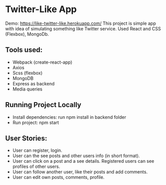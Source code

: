# Twitter-Like App
Demo: https://like-twitter-like.herokuapp.com/
This project is simple app with idea of simulating something like Twitter service. Used React and CSS (Flexbox), MongoDb.

## Tools used:
- Webpack (create-react-app)
- Axios
- Scss (flexbox)
- MongoDB
- Express as backend
- Media queries
## Running Project Locally
- Install dependencies: run npm install in backend folder
- Run project: npm start
## User Stories:
- User can register, login.
- User can the see posts and other users info (in short format).
- User can click on a post and a see details. Registered users can see profiles of other users.
- User can follow another user, like their posts and add comments.
- User can edit own posts, comments, profile.
